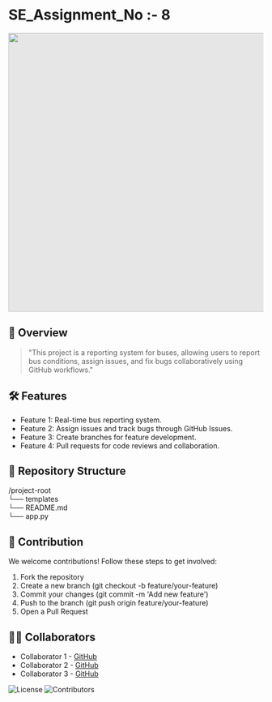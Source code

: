 

# SE_Assignment_No :- 8


<img style="display: block;-webkit-user-select: none;margin: auto;cursor: zoom-in;background-color: hsl(0, 0%, 90%);transition: background-color 300ms;" src="https://user-images.githubusercontent.com/74038190/212750996-938b257b-266c-45a7-9af7-655341c0f58b.gif" width="900" height="550">


## 🚀 Overview
 
> "This project is a reporting system for buses, allowing users to report bus conditions, assign issues, and fix bugs collaboratively using GitHub workflows."

## 🛠️ Features

- Feature 1: Real-time bus reporting system.
- Feature 2: Assign issues and track bugs through GitHub Issues.
- Feature 3: Create branches for feature development.
- Feature 4: Pull requests for code reviews and collaboration.

## 📂 Repository Structure
/project-root<br>
└── templates<br>
└── README.md<br>
└── app.py



## 🤝 Contribution
We welcome contributions! Follow these steps to get involved:

1. Fork the repository
2. Create a new branch (git checkout -b feature/your-feature)
3. Commit your changes (git commit -m 'Add new feature')
4. Push to the branch (git push origin feature/your-feature)
5. Open a Pull Request



## 🧑‍💻 Collaborators
- Collaborator 1 - [GitHub](https://github.com/sakshipowar1612)
- Collaborator 2 - [GitHub](https://github.com/MNP2003)
- Collaborator 3 - [GitHub](https://github.com/Vaishnavivp22)



 ![License](https://github.com/sakshipowar1612/SE_Assignment_8-) ![Contributors](https://github.com/sakshipowar1612/SE_Assignment_8-)
